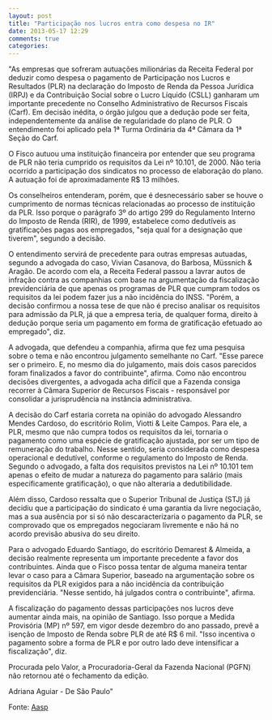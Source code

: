 ```yaml
---
layout: post
title: "Participação nos lucros entra como despesa no IR"
date: 2013-05-17 12:29
comments: true
categories: 
---
```

"As empresas que sofreram autuações milionárias da Receita Federal por deduzir como despesa o pagamento de Participação nos Lucros e Resultados (PLR) na declaração do Imposto de Renda da Pessoa Jurídica (IRPJ) e da Contribuição Social sobre o Lucro Líquido (CSLL) ganharam um importante precedente no Conselho Administrativo de Recursos Fiscais (Carf). Em decisão inédita, o órgão julgou que a dedução pode ser feita, independentemente da análise de regularidade do plano de PLR. O entendimento foi aplicado pela 1ª Turma Ordinária da 4ª Câmara da 1ª Seção do Carf. 

O Fisco autuou uma instituição financeira por entender que seu programa de PLR não teria cumprido os requisitos da Lei nº 10.101, de 2000. Não teria ocorrido a participação dos sindicatos no processo de elaboração do plano. A autuação foi de aproximadamente R$ 13 milhões. 

Os conselheiros entenderam, porém, que é desnecessário saber se houve o cumprimento de normas técnicas relacionadas ao processo de instituição da PLR. Isso porque o parágrafo 3º do artigo 299 do Regulamento Interno do Imposto de Renda (RIR), de 1999, estabelece como dedutíveis as gratificações pagas aos empregados, "seja qual for a designação que tiverem", segundo a decisão. 

O entendimento servirá de precedente para outras empresas autuadas, segundo a advogada do caso, Vivian Casanova, do Barbosa, Müssnich & Aragão. De acordo com ela, a Receita Federal passou a lavrar autos de infração contra as companhias com base na argumentação da fiscalização previdenciária de que apenas os programas de PLR que cumpram todos os requisitos da lei podem fazer jus a não incidência do INSS. "Porém, a decisão confirmou a nossa tese de que não é preciso analisar os requisitos para admissão da PLR, já que a empresa teria, de qualquer forma, direito à dedução porque seria um pagamento em forma de gratificação efetuado ao empregado", diz. 

A advogada, que defendeu a companhia, afirma que fez uma pesquisa sobre o tema e não encontrou julgamento semelhante no Carf. "Esse parece ser o primeiro. E, no mesmo dia do julgamento, mais dois casos parecidos foram finalizados a favor do contribuinte", afirma. Como não encontrou decisões divergentes, a advogada acha difícil que a Fazenda consiga recorrer à Câmara Superior de Recursos Fiscais - responsável por consolidar a jurisprudência na instância administrativa. 

A decisão do Carf estaria correta na opinião do advogado Alessandro Mendes Cardoso, do escritório Rolim, Viotti & Leite Campos. Para ele, a PLR, mesmo que não cumpra todos os requisitos da lei, tornaria o pagamento como uma espécie de gratificação ajustada, por ser um tipo de remuneração do trabalho. Nesse sentido, seria considerada como despesa operacional e dedutível, conforme o regulamento do Imposto de Renda. Segundo o advogado, a falta dos requisitos previstos na Lei nº 10.101 tem apenas o efeito de mudar a natureza do pagamento para salário (mais especificamente gratificação), o que não alteraria a dedutibilidade. 

Além disso, Cardoso ressalta que o Superior Tribunal de Justiça (STJ) já decidiu que a participação do sindicato é uma garantia da livre negociação, mas a sua ausência por si só não descaracterizaria o pagamento da PLR, se comprovado que os empregados negociaram livremente e não há no acordo previsão abusiva do seu direito. 

Para o advogado Eduardo Santiago, do escritório Demarest & Almeida, a decisão realmente representa um importante precedente a favor dos contribuintes. Ainda que o Fisco possa tentar de alguma maneira tentar levar o caso para a Câmara Superior, baseado na argumentação sobre os requisitos da PLR exigidos para a não incidência da contribuição previdenciária. "Nesse sentido, há julgados contra o contribuinte", afirma. 

A fiscalização do pagamento dessas participações nos lucros deve aumentar ainda mais, na opinião de Santiago. Isso porque a Medida Provisória (MP) nº 597, em vigor desde dezembro do ano passado, prevê a isenção de Imposto de Renda sobre PLR de até R$ 6 mil. "Isso incentiva o pagamento sobre a forma de PLR e por outro lado deve intensificar a fiscalização", diz. 

Procurada pelo Valor, a Procuradoria-Geral da Fazenda Nacional (PGFN) não retornou até o fechamento da edição. 

Adriana Aguiar - De São Paulo"

Fonte: [Aasp](http://www.aasp.org.br/aasp/imprensa/clipping/cli_noticia.asp?idnot=14387)
